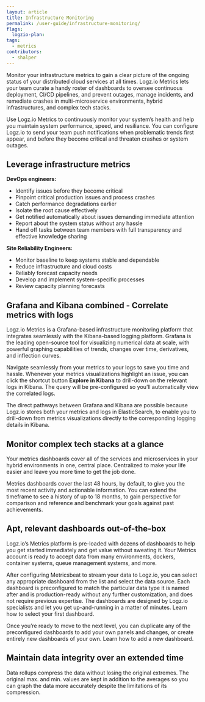 ```yaml
---
layout: article
title: Infrastructure Monitoring
permalink: /user-guide/infrastructure-monitoring/
flags:
  logzio-plan:
tags:
  - metrics
contributors:
  - shalper
---
```


Monitor your infrastructure metrics to gain a clear picture of the ongoing status of your distributed cloud services at all times. Logz.io Metrics lets your team curate a handy roster of dashboards to oversee continuous deployment, CI/CD pipelines, and prevent outages, manage incidents, and remediate crashes in multi-microservice environments, hybrid infrastructures, and complex tech stacks.

Use Logz.io Metrics to continuously monitor your system’s health and help you maintain system performance, speed, and resiliance. You can configure Logz.io to send your team push notifications when problematic trends first appear, and before they become critical and threaten crashes or system outages.


## Leverage infrastructure metrics

**DevOps engineers:**

* Identify issues before they become critical
* Pinpoint critical production issues and process crashes
* Catch performance degradations earlier
* Isolate the root cause effectively
* Get notified automatically about issues demanding immediate attention
* Report about the system status without any hassle
* Hand off tasks between team members with full transparency and effective knowledge sharing

**Site Reliability Engineers:**

* Monitor baseline to keep systems stable and dependable
* Reduce infrastructure and cloud costs
* Reliably forecast capacity needs
* Develop and implement system-specific processes
* Review capacity planning forecasts


## Grafana and Kibana combined - Correlate metrics with logs

Logz.io Metrics is a Grafana-based infrastructure monitoring platform that integrates seamlessly with the Kibana-based logging platform. Grafana is the leading open-source tool for visualizing numerical data at scale, with powerful graphing capabilities of trends, changes over time, derivatives, and inflection curves.

Navigate seamlessly from your metrics to your logs to save you time and hassle. Whenever your metrics visualizations highlight an issue, you can click the shortcut button **Explore in Kibana** to drill-down on the relevant logs in Kibana. The query will be pre-configured so you’ll automatically view the correlated logs.

The direct pathways between Grafana and Kibana are possible because Logz.io stores both your metrics and logs in ElasticSearch, to enable you to drill-down from metrics visualizations directly to the corresponding logging details in Kibana.


## Monitor complex tech stacks at a glance

Your metrics dashboards cover all of the services and microservices in your hybrid environments in one, central place. Centralized to make your life easier and leave you more time to get the job done.

Metrics dashboards cover the last 48 hours, by default, to give you the most recent activity and actionable information. You can extend the timeframe to see a history of up to 18 months, to gain perspective for comparison and reference and benchmark your goals against past achievements.


## Apt, relevant dashboards out-of-the-box

Logz.io’s Metrics platform is pre-loaded with dozens of dashboards to help you get started immediately and get value without sweating it. Your Metrics account is ready to accept data from many environments, dockers, container systems, queue management systems, and more.

 After configuring Metricsbeat to stream your data to Logz.io, you can select any appropriate dashboard from the list and select the data source. Each dashboard is preconfigured to match the particular data type it is named after and is production-ready without any further customization, and does not require previous expertise. The dashboards are designed by Logz.io specialists and let you get up-and-running in a matter of minutes. Learn how to select your first dashboard.

Once you’re ready to move to the next level, you can duplicate any of the preconfigured dashboards to add your own panels and changes, or create entirely new dashboards of your own. Learn how to add a new dashboard.


## Maintain data integrity over an extended time

Data rollups compress the data without losing the original extremes. The original max. and min. values are kept in addition to the averages so you can graph the data more accurately despite the limitations of its compression.

